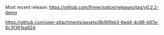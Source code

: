 Most recent release:
https://github.com/lfreier/splice/releases/tag/v0.2.2-demo

https://github.com/user-attachments/assets/6b90feb3-8ed4-4c86-b97a-6c3f361ea62d

